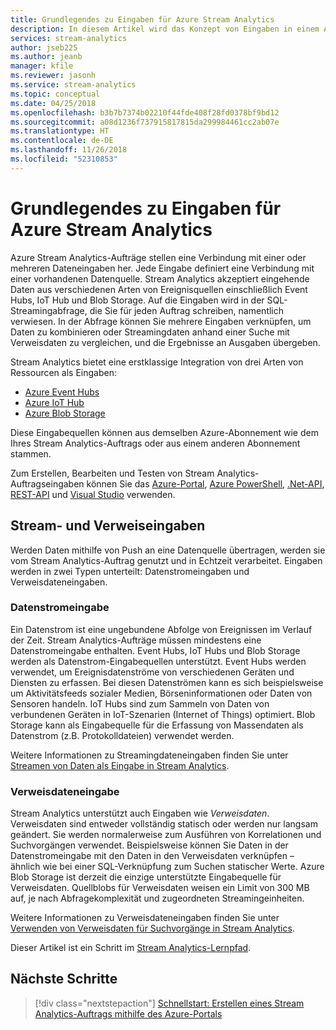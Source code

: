 ```yaml
---
title: Grundlegendes zu Eingaben für Azure Stream Analytics
description: In diesem Artikel wird das Konzept von Eingaben in einem Azure Stream Analytics-Auftrag beschrieben, wobei die Eingabe von Streamingdaten mit der Eingabe von Verweisdaten verglichen wird.
services: stream-analytics
author: jseb225
ms.author: jeanb
manager: kfile
ms.reviewer: jasonh
ms.service: stream-analytics
ms.topic: conceptual
ms.date: 04/25/2018
ms.openlocfilehash: b3b7b7374b02210f44fde408f28fd0378bf9bd12
ms.sourcegitcommit: a08d1236f737915817815da299984461cc2ab07e
ms.translationtype: HT
ms.contentlocale: de-DE
ms.lasthandoff: 11/26/2018
ms.locfileid: "52310853"
---
```

# <a name="understand-inputs-for-azure-stream-analytics"></a>Grundlegendes zu Eingaben für Azure Stream Analytics

Azure Stream Analytics-Aufträge stellen eine Verbindung mit einer oder mehreren Dateneingaben her. Jede Eingabe definiert eine Verbindung mit einer vorhandenen Datenquelle. Stream Analytics akzeptiert eingehende Daten aus verschiedenen Arten von Ereignisquellen einschließlich Event Hubs, IoT Hub und Blob Storage. Auf die Eingaben wird in der SQL-Streamingabfrage, die Sie für jeden Auftrag schreiben, namentlich verwiesen. In der Abfrage können Sie mehrere Eingaben verknüpfen, um Daten zu kombinieren oder Streamingdaten anhand einer Suche mit Verweisdaten zu vergleichen, und die Ergebnisse an Ausgaben übergeben. 

Stream Analytics bietet eine erstklassige Integration von drei Arten von Ressourcen als Eingaben:
- [Azure Event Hubs](https://azure.microsoft.com/services/event-hubs/)
- [Azure IoT Hub](https://azure.microsoft.com/services/iot-hub/) 
- [Azure Blob Storage](https://azure.microsoft.com/services/storage/blobs/) 

Diese Eingabequellen können aus demselben Azure-Abonnement wie dem Ihres Stream Analytics-Auftrags oder aus einem anderen Abonnement stammen.

Zum Erstellen, Bearbeiten und Testen von Stream Analytics-Auftragseingaben können Sie das [Azure-Portal](stream-analytics-quick-create-portal.md#configure-job-input), [Azure PowerShell](https://docs.microsoft.com/powershell/module/azurerm.streamanalytics/New-AzureRmStreamAnalyticsInput), [.Net-API](https://docs.microsoft.com/dotnet/api/microsoft.azure.management.streamanalytics.inputsoperationsextensions), [REST-API](https://docs.microsoft.com/rest/api/streamanalytics/stream-analytics-input) und [Visual Studio](stream-analytics-tools-for-visual-studio-install.md) verwenden.

## <a name="stream-and-reference-inputs"></a>Stream- und Verweiseingaben
Werden Daten mithilfe von Push an eine Datenquelle übertragen, werden sie vom Stream Analytics-Auftrag genutzt und in Echtzeit verarbeitet. Eingaben werden in zwei Typen unterteilt: Datenstromeingaben und Verweisdateneingaben.

### <a name="data-stream-input"></a>Datenstromeingabe
Ein Datenstrom ist eine ungebundene Abfolge von Ereignissen im Verlauf der Zeit. Stream Analytics-Aufträge müssen mindestens eine Datenstromeingabe enthalten. Event Hubs, IoT Hubs und Blob Storage werden als Datenstrom-Eingabequellen unterstützt. Event Hubs werden verwendet, um Ereignisdatenströme von verschiedenen Geräten und Diensten zu erfassen. Bei diesen Datenströmen kann es sich beispielsweise um Aktivitätsfeeds sozialer Medien, Börseninformationen oder Daten von Sensoren handeln. IoT Hubs sind zum Sammeln von Daten von verbundenen Geräten in IoT-Szenarien (Internet of Things) optimiert.  Blob Storage kann als Eingabequelle für die Erfassung von Massendaten als Datenstrom (z.B. Protokolldateien) verwendet werden.  

Weitere Informationen zu Streamingdateneingaben finden Sie unter [Streamen von Daten als Eingabe in Stream Analytics](stream-analytics-define-inputs.md).

### <a name="reference-data-input"></a>Verweisdateneingabe
Stream Analytics unterstützt auch Eingaben wie *Verweisdaten*. Verweisdaten sind entweder vollständig statisch oder werden nur langsam geändert. Sie werden normalerweise zum Ausführen von Korrelationen und Suchvorgängen verwendet. Beispielsweise können Sie Daten in der Datenstromeingabe mit den Daten in den Verweisdaten verknüpfen – ähnlich wie bei einer SQL-Verknüpfung zum Suchen statischer Werte. Azure Blob Storage ist derzeit die einzige unterstützte Eingabequelle für Verweisdaten. Quellblobs für Verweisdaten weisen ein Limit von 300 MB auf, je nach Abfragekomplexität und zugeordneten Streamingeinheiten.

Weitere Informationen zu Verweisdateneingaben finden Sie unter [Verwenden von Verweisdaten für Suchvorgänge in Stream Analytics](stream-analytics-use-reference-data.md).

Dieser Artikel ist ein Schritt im [Stream Analytics-Lernpfad](https://azure.microsoft.com/documentation/learning-paths/stream-analytics/).

## <a name="next-steps"></a>Nächste Schritte
> [!div class="nextstepaction"]
> [Schnellstart: Erstellen eines Stream Analytics-Auftrags mithilfe des Azure-Portals](stream-analytics-quick-create-portal.md)
